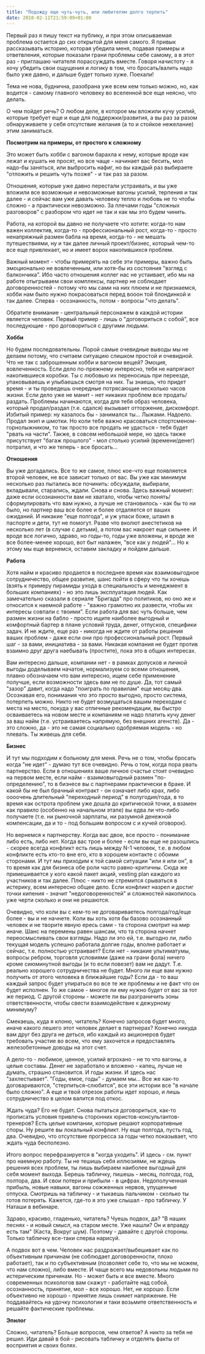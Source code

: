 ```yaml
---
title: "Подожду еще чуть-чуть, или любителям долго терпеть"
date: 2018-02-11T21:59:09+01:00
---
```


Первый раз я пишу текст на публику, и при этом описываемая проблема остается до сих открытой для меня самого. Я привык рассказывать историю, которая убедила меня, подавая примеры и ответвления, которые показали грани проблемы себе самому, а в этот раз - приглашаю читателя порассуждать вместе. Говоря начистоту - я хочу убедить свои ощущения и логику в том, что бросать/валить надо было уже давно, и дальше будет только хуже. Поехали!

<!--more-->

Тема не нова, буднична, разобрана уже всем кем только можно, но, как водится - самому главного человеку во вселенной все еще неясно, что делать.

О чем пойдет речь? О любом деле, в которое мы вложили кучу усилий, которые требует еще и еще для поддержки/развития, а вы раз за разом обнаруживаете у себя отсутствие желания (а то и стойкое нежелание) этим заниматься.

**Посмотрим на примеры, от простого к сложному**

Это может быть хобби с вагоном барахла к нему, которые вроде как лежат и кушать не просят, но все чаще - начинает вас бесить, мол надо-бы заняться, или выбросить нафиг, но вы каждый раз выбираете "отложить и решить чуть позже" - и так раз за разом.

Отношения, которые уже давно перестали устраивать, и вы уже вложили все возможные и невозможные вагоны усилий, терпения и так далее - и сейчас вам уже давать человеку тепло и любовь не то чтобы сложно - а практически невозможно. За плечами годы "сложных разговоров" с разбором что идет не так и как мы это будем чинить.

Работа, на которой вы давно не получаете что хотите: когда-то нам важен коллектив, когда-то - профессиональный рост, когда-то - просто ненапряжный размен бабла на время, когда-то - не мешать путешествиями, ну и так далее личный проект/бизнес, который чем-то все еще привлекает, но и имеет ворох накопившихся проблем.

Важный момент - чтобы примерять на себе эти примеры, важно быть эмоционально не вовлеченным, или хотя-бы из состояния "взгляд с балкончика". Ибо часто отношения коллег нас не устаивает, ибо мы на работе отыгрываем свои комплексы, партнер не соблюдает договоренностей - потому что мы сами на них плюем и не признаемся, хобби нам было нужно покрасоваться перед вооон той блондинкой и так далее. Сперва - осознанность, потом - вопросы "что делать".

Обратите внимание - центральный персонажем в каждой истории является человек. Первый пример - лишь о "договориться с собой", все последующие - про договориться с другими людьми. 

**Хобби**

Но будем последовательны. Порой самые очевидные выводы мы не делаем потому, что считаем ситуацию слишком простой и очевидной.  Что не так с заброшенным хобби и вагоном вещей? Эмоция, вовлеченность. Если дело по-прежнему интересно, тебя не напрягают накопившиеся коробки. Ты с любовью их переносишь при переезде, упаковываешь и улыбаешься смотря на них. Ты знаешь, что придет время - и ты проведешь очередные потрясающие несколько часов жизни. Если дело уже не манит - нет никаких проблем все продать/раздать. Проблемы начинаются, когда для тебя образ человека, который продал/раздал (т.е. сдался) вызывает отторжение, дискомфорт. Избитый пример: ну казалось бы - занимался ты... Лыжами. Надоело. Продал экип и шмотки. Но коли тебе важно красоваться спортсменом-горнолыжником, то так просто все продать не удасться - тебя будет "рвать на части". Также, в совсем небольшой мере, но здесь также присутствует "багаж прошлого" - мол столько усилий (времени/денег) потратил, и что же теперь - все бросать...

**Отношения**

Вы уже догадались. Все то же самое, плюс кое-что еще появляется второй человек, не все зависит только от вас. Вы уже как минимум несколько раз пытались все починить: обсуждали, выбирали, вкладывали, старались, ждали. Снова и снова. Здесь важный момент: даже если осознанности вам не хватало, чтобы четко понять/сформулировать что вам нужно, а лучше не становилось - как бы то ни было, но партнер ваш все более и более отдаляется от ваших ожиданий. И никакие "еще полгода", и уж упаси боже, штамп в паспорте и дети, тут не помогут. Разве что вколют анестетиков на несколько лет (в случае с детьми), а потом вас накроет еще сильнее. И вроде все логично, здраво, но годы-то, годы уже вложены, и вроде же все более-менее хорошо, вот быт налажен, "все как у людей"... Но к этому мы еще вернемся, оставим закладку и пойдем дальше.

**Работа**

Хотя найм и красиво продается в последнее время как взаимовыгодное сотрудничество, общее развитие, шанс пойти в сферу что ты хочешь (взять к примеру пирамиды ухода в специальность и менеджмент в больших компаниях) - но это лишь эксплуатация людей. Как замечательно сказали в сериале "Бригада" про политиков, но оно же и относится к наемной работе - "важно грамотно их развести, чтобы их интересы совпали с твоими". Если работа для вас чуть больше, чем размен жизни на бабло - просто ищите наиболее выгодный и комфортный бартер в плане условий труда, денег, отпусков, специфики задач. И не ждите, еще раз - никогда не ждите от работы решения ваших проблем - даже если они про профессиональный рост. Первый шаг - за вами, инициатива - за вами. Никакая компания не будет против взаимно друг друга наебывать (простите), пока это в общих интересах.

Вам интересно дальше, компании нет - в рамках допусков и личной выгоды доделываем начатое, нормализуем со всеми отношения, плавно обозначаем что вам интересно, ищем себе применение получше, если возможности здесь вам не по душе. Да, тот самый "зазор" давит, когда надо "поиграть по правилам" еще месяц-два. Осознавая его, понимания что это просто выгодно, просто система, потерпеть можно. Никто не будет возмущаться вашим переходам с места на место, покуда у вас отличные рекомендации, вы быстро осваиваетесь на новом месте и компаниям не надо платить кучу денег за ваш найм (т.е. устраиваетесь напрямую, без внешних агенств). Да - это сложно, да - это не самая социально одобряемая модель - но плевать. Ты живешь для себя. 

**Бизнес**

И тут мы подходим к больному для меня. Речь не о том, чтобы бросать когда "не идет" - думаю тут все очевидно. Речь о том, когда пора рвать партнерство. Если в отношениях ваше личное счастье стоит очевидно на первом месте, если найм - взаимовыгодный размен "по-определению", то в бизнесе вы с партнерами практически в браке. И какой бы не был брачный контракт - он означает либо крах, либо оооочень длительный "переходный период" в полугодия/года, в то время как острота проблем уже дошла до критической точки, а взамен как правило (особенно на начальном этапе) вы едва ли что-либо получаете (т.е. ни рыночной зарплаты, ни разумной денежной компенсации, да и то - под большим вопросом с и кучей оговорок).

Но вернемся к партнерству. Когда вас двое, все просто - понимание либо есть, либо нет. Когда вас трое и более - если вы еще не разошлись - скорее всегда конфликт есть лишь между N-1 человек, т.е. в любом конфликте есть кто-то вне его, кто в хорошем контакте с обоими сторонами. И тут мы приходим к той самой ситуации "или я или он", в то время как для бизнеса обе роли часто равно-критичны. Сюда же примешивается у кого какой пакет акций, vesting plan каждого из участников и так далее. Плюс - никто не стремится срываться в истерику, всем интересно общее дело. Если конфликт назрел и достиг точки кипения - значит "недоговоренностей" и сложностей накопилось уже черти сколько и они не решаются. 

Очевидно, что коли вы с кем-то не договариваетесь полгода/год/еще более - вы и не начнете. Коли вы хоть хотя бы базово осознанный человек и не творите явную ересь сами - та сторона смотрит на мир иначе. Шанс на перемены равен шансам, что та сторона начнет переосмысливать свои взгляды. Надо ли это ей, т.е. выгодно ли, либо текущая модель успешно работала долгие годы, вполне работает и сейчас, т.е. полностью устраивает? Если нет - никакие ультиматумы, вопросы ребром, торговля условиями (даже на грани фола) ничего кроме сиюминутной выгоды (и то если повезет) вам не дадут. Т.е. реально хорошего сотрудничества не будет. Много ли еще вам нужно получить от этого человека в ближайшие годы? Если да - то ваш каждый запрос будет упираться во все те же проблемы и не факт что он будет исполнен. То же самое - многое ли ему нужно будет от вас за тот же период. С другой стороны - можете ли вы разграничить зоны ответственности, чтобы свести взаимодействие к дежурному минимуму?

Смекаешь, куда я клоню, читатель? Конечно запросов будет много, иначе какого лешего этот человек делает в партнерах? Конечно никуда вам друг без друга не деться, ибо каждый из акционеров будет требовать участие во всем, что ему захочется и предоставлять железобетонные доводы на этот счет.

А дело-то - любимое, ценное, усилий вгрохано - не то что вагоны, а целые составы. Денег не заработало и вложено - капец, лучше не думать, страшно становится. И годы жизни. И здесь нас "захлестывает". "Годы, емое, годы" - думаем мы... Все же как-то договариваются, "стерпиться-слюбится", все эти истории все "в начале было сложно". А еще и твой отрезок работы идет хорошо, и лишь сотрудничество в целом валится под откос.

Ждать чуда? Его не будет. Снова пытаться договориться, как-то прописать условия привлечь сторонних юристов-консультантов-тренеров? Есть целые компании, которые решают корпоративные споры. Ну решите вы локальный конфликт. Ну еще полгода, пусть год, два. Очевидно, что отсутствие прогресса за годы четко показывает, что ждать чуда бесполезно. 

Итого вопрос перефразируется в "когда уходить". И здесь - см. пункт про наемную работу. Ты не тешишь себя иллюзиями, не ждешь решения всех проблем, ты лишь выбираем наиболее выгодный для себя момент выхода. Берешь табличку, пишешь - месяц, полгода, год, полтора, два. И свои потери и прибыли - в цифрах. Недополученная прибыль, новые навыки, вагоны сожженных нервов, упущенные отпуска. Смотришь на табличку - и тыкаешь пальчиком - сколько ты готов потерять. Кажется, где-то я это уже слышал - про табличку. У Наташи в вебинаре.

Здраво, красиво, гладенько, читатель? Чуешь подвох, да? "В наших песнях - и новый смысл, на старом месте. Уже нашли? Он и вправду есть там" (Каста, Вокруг шум). Поэтому - давайте с другой стороны. Только табличку все-таки сперва нарисуй.

А подвох вот в чем. Человек нас раздражает/выбешивает как по объективным причинам (не соблюдает договоренности, плохо работает), так и по субъективным (позволяет себе то, что мы не можем, что нам сложно), либо вместе. И чаще всего мы недовольны людьми по истерическим причинам. Но - может быть и все вместе. Много современных психологов вам скажут - работайте над собой, осознанность, принятие, мол - все хорошо. Нет, не хорошо. Если объективно не хорошо - принятие лишь снимет напряжение. Не поддавайтесь на удочку психологии и таки возьмите ответственность и решайте фактические проблемы.

**Эпилог**

Сложно, читатель? Больше вопросов, чем ответов? А никто за тебя не решил. Иди давай в бой - рисовать табличку и отделять факты от восприятия и своих болях.